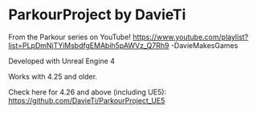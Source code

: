 # ParkourProject by DavieTi
From the Parkour series on YouTube!
https://www.youtube.com/playlist?list=PLpDmNjTYiMsbdfgEMAbih5pAWVz_Q7Rh9
-DavieMakesGames

Developed with Unreal Engine 4

Works with 4.25 and older.

Check here for 4.26 and above (including UE5): https://github.com/DavieTi/ParkourProject_UE5
